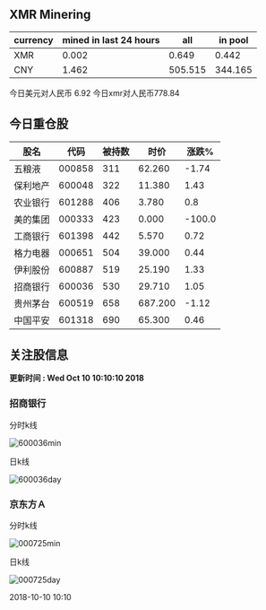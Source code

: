 ## XMR Minering

|currency|mined in last 24 hours|all|in pool|
|---|---|---|---|
|XMR|0.002|0.649|0.442|
|CNY|1.462|505.515|344.165|

今日美元对人民币 6.92	今日xmr对人民币778.84


## 今日重仓股 

|股名|代码|被持数|时价|涨跌%|
|---|---|---|---|---|
|五粮液|000858|311|62.260|-1.74|
|保利地产|600048|322|11.380|1.43|
|农业银行|601288|406|3.780|0.8|
|美的集团|000333|423|0.000|-100.0|
|工商银行|601398|442|5.570|0.72|
|格力电器|000651|504|39.000|0.44|
|伊利股份|600887|519|25.190|1.33|
|招商银行|600036|530|29.710|1.05|
|贵州茅台|600519|658|687.200|-1.12|
|中国平安|601318|690|65.300|0.46|

## 关注股信息
**更新时间 : Wed Oct 10 10:10:10 2018**
### 招商银行 
分时k线

![600036min](http://image.sinajs.cn/newchart/min/n/sh600036.gif)

日k线

![600036day](http://image.sinajs.cn/newchart/daily/n/sh600036.gif)

### 京东方Ａ 
分时k线

![000725min](http://image.sinajs.cn/newchart/min/n/sz000725.gif)

日k线

![000725day](http://image.sinajs.cn/newchart/daily/n/sz000725.gif)

2018-10-10 10:10